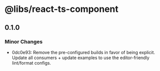 # @libs/react-ts-component

## 0.1.0

### Minor Changes

- 0dc0e93: Remove the pre-configured builds in favor of being explicit. Update all consumers + update examples to use the editor-friendly lint/format configs.
